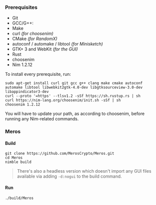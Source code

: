 ### Prerequisites

- Git
- GCC/G++:
- Make
- curl _(for choosenim)_
- CMake _(for RandomX)_
- autoconf / automake / libtool _(for Minisketch)_
- GTK+ 3 and WebKit _(for the GUI)_
- Rust
- choosenim
- Nim 1.2.12

To install every prerequisite, run:

```
sudo apt-get install curl git gcc g++ clang make cmake autoconf automake libtool libwebkit2gtk-4.0-dev libgtksourceview-3.0-dev libappindicator3-dev
curl --proto '=https' --tlsv1.2 -sSf https://sh.rustup.rs | sh
curl https://nim-lang.org/choosenim/init.sh -sSf | sh
choosenim 1.2.12
```

You will have to update your path, as according to choosenim, before running any Nim-related commands.

### Meros

#### Build

```
git clone https://github.com/MerosCrypto/Meros.git
cd Meros
nimble build
```

> There's also a headless version which doesn't import any GUI files available via adding `-d:nogui` to the build command.

#### Run

```
./build/Meros
```
